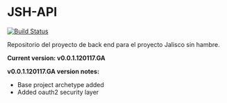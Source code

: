 # JSH-API

[![Build Status](https://travis-ci.org/JSHOrg/JSH-API.svg?branch=v0.0.2.120817)](https://travis-ci.org/JSHOrg/JSH-API)

Repositorio del proyecto de back end para el proyecto Jalisco sin hambre. 

**Current version: v0.0.1.120117.GA**


**v0.0.1.120117.GA version notes:**

* Base project archetype added
* Added oauth2 security layer


